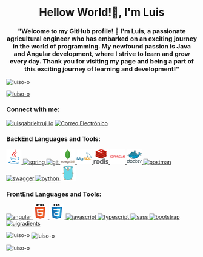 <h1 align="center">Hellow World!👋, I'm Luis</h1>
<h3 align="center">"Welcome to my GitHub profile! 👋 I'm Luis, a passionate agricultural engineer who has embarked on an exciting journey in the world of programming. My newfound passion is Java and Angular development, where I strive to learn and grow every day. Thank you for visiting my page and being a part of this exciting journey of learning and development!"</h3>

<p align="left"> <img src="https://komarev.com/ghpvc/?username=luiso-o&label=Profile%20views&color=0e75b6&style=flat" alt="luiso-o" /> </p>

<p align="left"> <a href="https://github.com/ryo-ma/github-profile-trophy"><img src="https://github-profile-trophy.vercel.app/?username=luiso-o" alt="luiso-o" /></a> </p>

<h3 align="left">Connect with me:</h3>
<p align="left">
<a href="https://linkedin.com/in/luisgabrieltrujillo" target="blank"><img align="center" src="https://raw.githubusercontent.com/rahuldkjain/github-profile-readme-generator/master/src/images/icons/Social/linked-in-alt.svg" alt="luisgabrieltrujillo" height="30" width="40" /></a>
<a href="mailto:cheportillo@gmail.com" target="_blank"><img align="center" src="https://cdn-icons-png.flaticon.com/128/5968/5968534.png" alt="Correo Electrónico" height="30" width="40" /></a>
</p>

<h3 align="left">BackEnd Languages and Tools:</h3>
<p align="left">
<!--Java-->
<a href="https://www.java.com" target="_blank" rel="noreferrer"> <img src="https://raw.githubusercontent.com/devicons/devicon/master/icons/java/java-original.svg" alt="java" width="40" height="40"/> 
<!--Spring-->
<a href="https://spring.io/" target="_blank" rel="noreferrer"> <img src="https://www.vectorlogo.zone/logos/springio/springio-icon.svg" alt="spring" width="40" height="40"/> </a>
<!--Git-->
<a href="https://git-scm.com/" target="_blank" rel="noreferrer"> <img src="https://www.vectorlogo.zone/logos/git-scm/git-scm-icon.svg" alt="git" width="40" height="40"/> </a>
<!--Mongo-->
<a href="https://www.mongodb.com/" target="_blank" rel="noreferrer"> <img src="https://raw.githubusercontent.com/devicons/devicon/master/icons/mongodb/mongodb-original-wordmark.svg" alt="mongodb" width="40" height="40"/> </a> 
<!--Mysql-->
<a href="https://www.mysql.com/" target="_blank" rel="noreferrer"> <img src="https://raw.githubusercontent.com/devicons/devicon/master/icons/mysql/mysql-original-wordmark.svg" alt="mysql" width="40" height="40"/> </a>
<!--Redis-->
<a href="https://redis.io" target="_blank" rel="noreferrer"> <img src="https://raw.githubusercontent.com/devicons/devicon/master/icons/redis/redis-original-wordmark.svg" alt="redis" width="40" height="40"/> </a>
<!--Oracle-->
<a href="https://www.oracle.com/" target="_blank" rel="noreferrer"> <img src="https://raw.githubusercontent.com/devicons/devicon/master/icons/oracle/oracle-original.svg" alt="oracle" width="40" height="40"/> </a>
<!--Docker-->
<a href="https://www.docker.com/" target="_blank" rel="noreferrer"> <img src="https://raw.githubusercontent.com/devicons/devicon/master/icons/docker/docker-original-wordmark.svg" alt="docker" width="40" height="40"/> </a>
<!--Postman-->
<a href="https://postman.com" target="_blank" rel="noreferrer"> <img src="https://www.vectorlogo.zone/logos/getpostman/getpostman-icon.svg" alt="postman" width="40" height="40"/> </a>
<!--Swagger-->
<a href="https://swagger.io/" target="_blank" rel="noreferrer"> <img src="https://www.svgrepo.com/show/354420/swagger.svg" alt="swagger" width="40" height="40"/> </a>
<!--Python-->
<a href="https://www.python.org/" target="_blank" rel="noreferrer"> <img src="https://cdn-icons-png.flaticon.com/128/3098/3098090.png" alt="python" width="40" height="40"/> </a>
<!--Golang-->
<a href="https://golang.org" target="_blank" rel="noreferrer"> <img src="https://raw.githubusercontent.com/devicons/devicon/master/icons/go/go-original.svg" alt="go" width="40" height="40"/> </a> </p>

<h3 align="left">FrontEnd Languages and Tools:</h3>
<p align="left"> 
<!--Angular-->
<a href="https://angular.io/" target="_blank" rel="noreferrer"> <img src="https://upload.wikimedia.org/wikipedia/commons/thumb/c/cf/Angular_full_color_logo.svg/512px-Angular_full_color_logo.svg.png" alt="angular" width="40" height="40"/> </a> 
<!--HTML-->
<a href="https://www.w3.org/html/" target="_blank" rel="noreferrer"> <img src="https://raw.githubusercontent.com/devicons/devicon/master/icons/html5/html5-original-wordmark.svg" alt="html5" width="40" height="40"/> </a>
<!--Css-->
<a href="https://www.w3schools.com/css/" target="_blank" rel="noreferrer"> <img src="https://raw.githubusercontent.com/devicons/devicon/master/icons/css3/css3-original-wordmark.svg" alt="css3" width="40" height="40"/> </a>
<!--Javascript-->
<a href="https://developer.mozilla.org/es/docs/Web/JavaScript" target="_blank" rel="noreferrer"> <img src="https://cdn-icons-png.flaticon.com/128/1199/1199124.png" alt="javascript" width="35" height="35"/> </a>
<!--Typescript-->
<a href="https://www.typescriptlang.org/" target="_blank" rel="noreferrer"> <img src="https://upload.wikimedia.org/wikipedia/commons/4/4c/Typescript_logo_2020.svg" alt="typescript" width="35" height="35"/> </a>
<!--Sass-->
<a href="https://sass-lang.com/styleguide/brand/" target="_blank" rel="noreferrer"> <img src="https://sass-lang.com/assets/img/styleguide/seal-color.png" alt="sass" width="35" height="35"/> </a>
<!--Bootstrap-->
<a href="https://getbootstrap.com/docs/5.3/getting-started" target="_blank" rel="noreferrer"> <img src="https://upload.wikimedia.org/wikipedia/commons/thumb/b/b2/Bootstrap_logo.svg/512px-Bootstrap_logo.svg.png" alt="bootstrap" width="35" height="35"/> 
<!--Uigradients-->
<a href="https://uigradients.com/#DirtyFog" target="_blank" rel="noreferrer"> <img src="https://asset.brandfetch.io/idg6b_zEHS/idy-QAnJ4g.png?updated=1701837880678" alt="uigradients" width="35" height="35"/> 
</a>
</p>

<p><img align="left" src="https://github-readme-stats.vercel.app/api/top-langs?username=luiso-o&show_icons=true&locale=en&layout=compact" alt="luiso-o" /></p>

<p>&nbsp;<img align="center" src="https://github-readme-stats.vercel.app/api?username=luiso-o&show_icons=true&locale=en" alt="luiso-o" /></p>

<p><img align="center" src="https://github-readme-streak-stats.herokuapp.com/?user=luiso-o&" alt="luiso-o" /></p>

